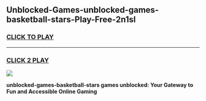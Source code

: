 
## Unblocked-Games-unblocked-games-basketball-stars-Play-Free-2n1sl
<h3>
<a href="https://premium76.site?title=unblocked-games-basketball-stars&ref=24M">CLICK TO PLAY</a></h3>
<hr>

<h3>
<a href="https://premium76.site?title=unblocked-games-basketball-stars&ref=24M">CLICK 2 PLAY</a>
  
</h3>

<a href="https://premium76.site?title=unblocked-games-basketball-stars&ref=24M"><img src="https://clearcache.store/games.png"></a>


**unblocked-games-basketball-stars games unblocked: Your Gateway to Fun and Accessible Online Gaming**
